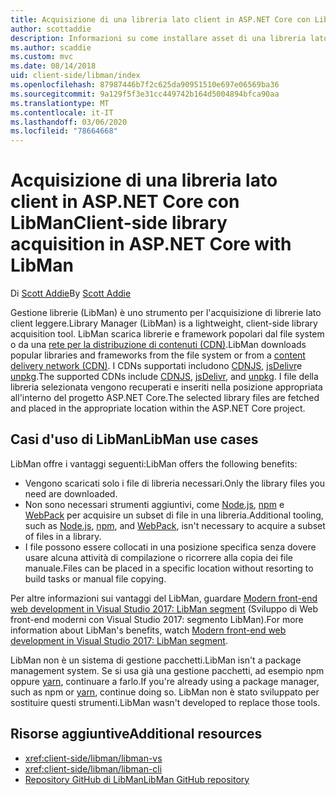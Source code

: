 ```yaml
---
title: Acquisizione di una libreria lato client in ASP.NET Core con LibMan
author: scottaddie
description: Informazioni su come installare asset di una libreria lato client in un progetto ASP.NET Core tramite Gestione librerie (LibMan).
ms.author: scaddie
ms.custom: mvc
ms.date: 08/14/2018
uid: client-side/libman/index
ms.openlocfilehash: 87987446b7f2c625da90951510e697e06569ba36
ms.sourcegitcommit: 9a129f5f3e31cc449742b164d5004894bfca90aa
ms.translationtype: MT
ms.contentlocale: it-IT
ms.lasthandoff: 03/06/2020
ms.locfileid: "78664668"
---
```

# <a name="client-side-library-acquisition-in-aspnet-core-with-libman"></a><span data-ttu-id="acd9a-103">Acquisizione di una libreria lato client in ASP.NET Core con LibMan</span><span class="sxs-lookup"><span data-stu-id="acd9a-103">Client-side library acquisition in ASP.NET Core with LibMan</span></span>

<span data-ttu-id="acd9a-104">Di [Scott Addie](https://twitter.com/Scott_Addie)</span><span class="sxs-lookup"><span data-stu-id="acd9a-104">By [Scott Addie](https://twitter.com/Scott_Addie)</span></span>

<span data-ttu-id="acd9a-105">Gestione librerie (LibMan) è uno strumento per l'acquisizione di librerie lato client leggere.</span><span class="sxs-lookup"><span data-stu-id="acd9a-105">Library Manager (LibMan) is a lightweight, client-side library acquisition tool.</span></span> <span data-ttu-id="acd9a-106">LibMan scarica librerie e framework popolari dal file system o da una [rete per la distribuzione di contenuti (CDN)](https://wikipedia.org/wiki/Content_delivery_network).</span><span class="sxs-lookup"><span data-stu-id="acd9a-106">LibMan downloads popular libraries and frameworks from the file system or from a [content delivery network (CDN)](https://wikipedia.org/wiki/Content_delivery_network).</span></span> <span data-ttu-id="acd9a-107">I CDNs supportati includono [CDNJS](https://cdnjs.com/), [jsDelivr](https://www.jsdelivr.com/)e [unpkg](https://unpkg.com/#/).</span><span class="sxs-lookup"><span data-stu-id="acd9a-107">The supported CDNs include [CDNJS](https://cdnjs.com/), [jsDelivr](https://www.jsdelivr.com/), and [unpkg](https://unpkg.com/#/).</span></span> <span data-ttu-id="acd9a-108">I file della libreria selezionata vengono recuperati e inseriti nella posizione appropriata all'interno del progetto ASP.NET Core.</span><span class="sxs-lookup"><span data-stu-id="acd9a-108">The selected library files are fetched and placed in the appropriate location within the ASP.NET Core project.</span></span>

## <a name="libman-use-cases"></a><span data-ttu-id="acd9a-109">Casi d'uso di LibMan</span><span class="sxs-lookup"><span data-stu-id="acd9a-109">LibMan use cases</span></span>

<span data-ttu-id="acd9a-110">LibMan offre i vantaggi seguenti:</span><span class="sxs-lookup"><span data-stu-id="acd9a-110">LibMan offers the following benefits:</span></span>

* <span data-ttu-id="acd9a-111">Vengono scaricati solo i file di libreria necessari.</span><span class="sxs-lookup"><span data-stu-id="acd9a-111">Only the library files you need are downloaded.</span></span>
* <span data-ttu-id="acd9a-112">Non sono necessari strumenti aggiuntivi, come [Node.js](https://nodejs.org), [npm](https://www.npmjs.com) e [WebPack](https://webpack.js.org) per acquisire un subset di file in una libreria.</span><span class="sxs-lookup"><span data-stu-id="acd9a-112">Additional tooling, such as [Node.js](https://nodejs.org), [npm](https://www.npmjs.com), and [WebPack](https://webpack.js.org), isn't necessary to acquire a subset of files in a library.</span></span>
* <span data-ttu-id="acd9a-113">I file possono essere collocati in una posizione specifica senza dovere usare alcuna attività di compilazione o ricorrere alla copia dei file manuale.</span><span class="sxs-lookup"><span data-stu-id="acd9a-113">Files can be placed in a specific location without resorting to build tasks or manual file copying.</span></span>

<span data-ttu-id="acd9a-114">Per altre informazioni sui vantaggi del LibMan, guardare [Modern front-end web development in Visual Studio 2017: LibMan segment](https://channel9.msdn.com/Events/Build/2017/B8073#time=43m34s) (Sviluppo di Web front-end moderni con Visual Studio 2017: segmento LibMan).</span><span class="sxs-lookup"><span data-stu-id="acd9a-114">For more information about LibMan's benefits, watch [Modern front-end web development in Visual Studio 2017: LibMan segment](https://channel9.msdn.com/Events/Build/2017/B8073#time=43m34s).</span></span>

<span data-ttu-id="acd9a-115">LibMan non è un sistema di gestione pacchetti.</span><span class="sxs-lookup"><span data-stu-id="acd9a-115">LibMan isn't a package management system.</span></span> <span data-ttu-id="acd9a-116">Se si usa già una gestione pacchetti, ad esempio npm oppure [yarn](https://yarnpkg.com), continuare a farlo.</span><span class="sxs-lookup"><span data-stu-id="acd9a-116">If you're already using a package manager, such as npm or [yarn](https://yarnpkg.com), continue doing so.</span></span> <span data-ttu-id="acd9a-117">LibMan non è stato sviluppato per sostituire questi strumenti.</span><span class="sxs-lookup"><span data-stu-id="acd9a-117">LibMan wasn't developed to replace those tools.</span></span>

## <a name="additional-resources"></a><span data-ttu-id="acd9a-118">Risorse aggiuntive</span><span class="sxs-lookup"><span data-stu-id="acd9a-118">Additional resources</span></span>

* <xref:client-side/libman/libman-vs>
* <xref:client-side/libman/libman-cli>
* [<span data-ttu-id="acd9a-119">Repository GitHub di LibMan</span><span class="sxs-lookup"><span data-stu-id="acd9a-119">LibMan GitHub repository</span></span>](https://github.com/aspnet/LibraryManager)
